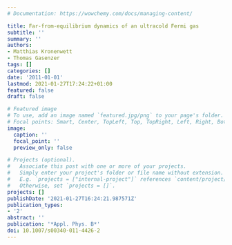 ```yaml
---
# Documentation: https://wowchemy.com/docs/managing-content/

title: Far-from-equilibrium dynamics of an ultracold Fermi gas
subtitle: ''
summary: ''
authors:
- Matthias Kronenwett
- Thomas Gasenzer
tags: []
categories: []
date: '2011-01-01'
lastmod: 2021-01-27T17:24:22+01:00
featured: false
draft: false

# Featured image
# To use, add an image named `featured.jpg/png` to your page's folder.
# Focal points: Smart, Center, TopLeft, Top, TopRight, Left, Right, BottomLeft, Bottom, BottomRight.
image:
  caption: ''
  focal_point: ''
  preview_only: false

# Projects (optional).
#   Associate this post with one or more of your projects.
#   Simply enter your project's folder or file name without extension.
#   E.g. `projects = ["internal-project"]` references `content/project/deep-learning/index.md`.
#   Otherwise, set `projects = []`.
projects: []
publishDate: '2021-01-27T16:24:21.987571Z'
publication_types:
- '2'
abstract: ''
publication: '*Appl. Phys. B*'
doi: 10.1007/s00340-011-4426-2
---
```

